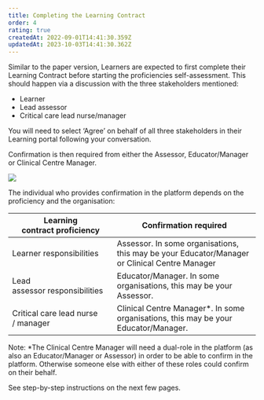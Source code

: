 ```yaml
---
title: Completing the Learning Contract
order: 4
rating: true
createdAt: 2022-09-01T14:41:30.359Z
updatedAt: 2023-10-03T14:41:30.362Z
---
```

Similar to the paper version, Learners are expected to first complete their Learning Contract before starting the proficiencies self-assessment. This should happen via a discussion with the three stakeholders mentioned:

* Learner
* Lead assessor
* Critical care lead nurse/manager 

You will need to select ‘Agree’ on behalf of all three stakeholders in their Learning portal following your conversation.

Confirmation is then required from either the Assessor, Educator/Manager or Clinical Centre Manager.

![](/img/learning-contract_1.png)

The individual who provides confirmation in the platform depends on the proficiency and the organisation:

| Learning contract proficiency     | Confirmation required                                                                  |
| ----------------------------------- | --------------------------------------------------------------------------------------- |
| Learner responsibilities          | Assessor. In some organisations, this may be your Educator/Manager or Clinical Centre Manager |
| Lead assessor responsibilities     | Educator/Manager. In some organisations, this may be your Assessor.                           |
| Critical care lead nurse / manager | Clinical Centre Manager*. In some organisations, this may be your Educator/Manager.           |

Note: *The Clinical Centre Manager will need a dual-role in the platform (as also an Educator/Manager or Assessor) in order to be able to confirm in the platform. Otherwise someone else with either of these roles could confirm on their behalf.

See step-by-step instructions on the next few pages.